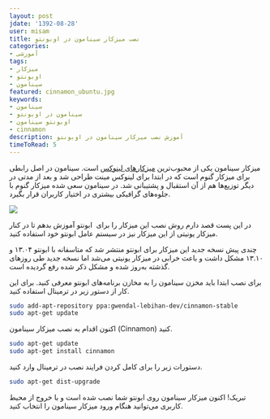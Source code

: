 ```yaml
---
layout: post
jdate: '1392-08-28'
user: misam
title: نصب میزکار سینامون در اوبونتو
categories:
- آموزشی
tags:
- میزکار
- اوبونتو
- سینامون
featured: cinnamon_ubuntu.jpg
keywords:
- سینامون
- سینامون در اوبونتو
- اوبونتو سینامون
- cinnamon
description: آموزش نصب میرکار سینامون در اوبونتو
timeToRead: 5
---
```


میزکار سینامون یکی از محبوب‌ترین [میزکارهای لینوکس](http://linuxihaa.ir/%D9%85%DB%8C%D8%B2%DA%A9%D8%A7%D8%B1%D9%87%D8%A7%DB%8C-%D9%84%DB%8C%D9%86%D9%88%DA%A9%D8%B3/) است. سینامون در اصل رابطی برای میزکار گنوم است که در ابتدا برای لینوکس مینت طراحی شد و بعد از مدتی در دیگر توزیع‌ها هم از آن استقبال و پشتیبانی شد. در سینامون سعی شده میزکار گنوم با جلوه‌های گرافیکی بیشتری در اختیار کاربران قرار بگیرد.

![](/linuxiha/images/cinnamon_ubuntu.jpg)

در این پست قصد دارم روش نصب این میزکار را برای  ابونتو آموزش بدهم تا در کنار میزکار یونیتی از این میزکار نیز در سیستم عامل ابونتو خود استفاده کنید.

چندی پیش نسخه جدید این میزکار برای ابونتو منتشر شد که متاسفانه با ابونتو ۱۳.۰۴ و ۱۳.۱۰ مشکل داشت و باعث خرابی در میزکار یونیتی می‌شد اما نسخه جدید طی روزهای گذشته به‌روز شده و مشکل ذکر شده رفع گردیده است.

برای نصب ابتدا باید مخزن سینامون را به مخازن برنامه‌های ابونتو معرفی کنید. برای این کار از دستور زیر در ترمینال استفاده کنید.


```sh
sudo add-apt-repository ppa:gwendal-lebihan-dev/cinnamon-stable
sudo apt-get update
```

اکنون اقدام به نصب میزکار سینامون (Cinnamon) کنید.

```sh
sudo apt-get update
sudo apt-get install cinnamon
```

دستورات زیر را برای کامل کردن فرایند نصب در ترمینال وارد کنید.

```sh
sudo apt-get dist-upgrade
```

تبریک! اکنون میزکار سینامون روی ابونتو شما نصب شده است و با خروج از محیط کاربری می‌توانید هنگام ورود میزکار سینامون را انتخاب کنید.